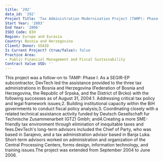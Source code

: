 ```yaml
---
title: '292'
data_id: '292'
Project Title: 'Tax Administration Modernization Project (TAMP): Phase II'
Start Year: '2003'
End Year: '2006'
ISO3 Code: BIH
Region: Europe and Eurasia
Country: Bosnia and Herzegovina
Client/ Donor: USAID
Is Current Project? (true/false): false
Practice Area:
- Public Financial Management and Fiscal Sustainability
Contract Value USD: ''
---
```


This project was a follow-on to TAMP: Phase I. As a SEGIR-EP subcontractor, DevTech led the assistance provided to the three tax administrations in Bosnia and Herzegovina (Federation of Bosnia and Herzegovina, the Republic of Srpska, and the District of Brcko) with the following successes as of August 31, 2004:1. Addressing critical tax policy and legal framework issues;2. Building institutional capacity within the BiH governments to conduct fiscal policy analysis;3. Coordinating closely with a related technical assistance activity funded by Deutsch Gesellschaft fur Technische Zusammenarbeit (GTZ) Gmbh; and4.Creating a more SME-friendly tax environment through elimination of inequitable taxes and fees.DevTech's long-term advisors included the Chief of Party, who was based in Sarajevo, and a tax administration advisor based in Banja Luka. Short-term advisors worked on administration and organization of the Central Processing Centers, forms design, information technology, and training issues.The project was extended from September 2004 to June 2006.